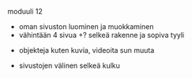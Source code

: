 moduuli 12
+ oman sivuston luominen ja muokkaminen
+ vähintään 4 sivua
+? selkeä rakenne ja sopiva tyyli
- objekteja kuten kuvia, videoita sun muuta
+ sivustojen välinen selkeä kulku